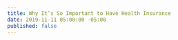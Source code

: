```yaml
---
title: Why It’s So Important to Have Health Insurance
date: 2019-11-11 05:00:00 -05:00
published: false
---
```


